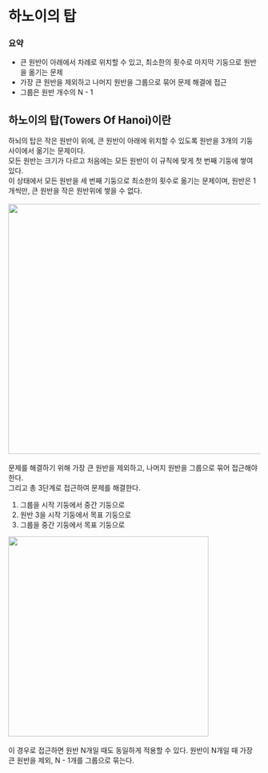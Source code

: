 # 하노이의 탑

### 요약
<ul>
<li>큰 원반이 아래에서 차례로 위치할 수 있고, 최소한의 횟수로 마지막 기둥으로 원반을 옮기는 문제</li>
<li>가장 큰 원반을 제외하고 나머지 원반을 그룹으로 묶어 문제 해결에 접근</li>
<li>그룹은 원반 개수의 N - 1</li>
</ul>

## 하노이의 탑(Towers Of Hanoi)이란
하뇌의 탑은 작은 원반이 위에, 큰 원반이 아래에 위치할 수 있도록 원반을 3개의 기둥 사이에서 옮기는 문제이다.
<br>
모든 원반는 크기가 다르고 처음에는 모든 원반이 이 규칙에 맞게 첫 번째 기둥에 쌓여 있다.
<br>
이 상태에서 모든 원반을 세 번째 기둥으로 최소한의 횟수로 옮기는 문제이며, 원반은 1개씩만, 큰 원반을 작은 원반위에 쌓을 수 없다.
<br>
<br>
<img src="https://user-images.githubusercontent.com/87363461/201454325-e694a37b-5078-4847-bfce-b34841a69a45.JPG" width="600" height="500">
<br>
<br>
문제를 해결하기 위해 가장 큰 원반을 제외하고, 나머지 원반을 그룹으로 묶어 접근해야 한다.
<br>
그리고 총 3단계로 접근하여 문제를 해결한다.
<ol>
<li>그룹을 시작 기둥에서 중간 기둥으로</li>
<li>원반 3을 시작 기둥에서 목표 기둥으로</li>
<li>그룹을 중간 기둥에서 목표 기둥으로</li>
</ol>
<img src="https://user-images.githubusercontent.com/87363461/201457357-a38085ff-7fdf-4803-ab84-93c5aa90fa7b.JPG" width="400" height="400">
<br>
<br>
이 경우로 접근하면 원반 N개일 때도 동일하게 적용할 수 있다. 원반이 N개일 때 가장 큰 원반을 제외, N - 1개를 그룹으로 묶는다.
